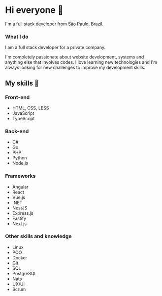 # Hi everyone :wave:

I'm a full stack developer from São Paulo, Brazil.

### What I do


I am a full stack developer for a private company.

I'm completely passionate about website development, systems and anything else that involves codes. I love learning new technologies and I'm always looking for new challenges to improve my development skills.

## My skills 📜

### Front-end

- HTML, CSS, LESS
- JavaScript
- TypeScript
  
### Back-end

- C#
- Go
- PHP
- Python
- Node.js 

### Frameworks

- Angular
- React
- Vue.js
- .NET
- NestJS
- Express.js
- Fastify
- Next.js

### Other skills and knowledge

- Linux
- POO
- Docker
- Git
- SQL
- PostgreSQL
- Nats
- UX/UI
- Scrum
